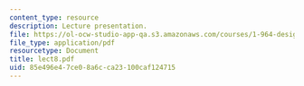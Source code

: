 ```yaml
---
content_type: resource
description: Lecture presentation.
file: https://ol-ocw-studio-app-qa.s3.amazonaws.com/courses/1-964-design-for-sustainability-fall-2006/85e496e47ce08a6cca23100caf124715_lect8.pdf
file_type: application/pdf
resourcetype: Document
title: lect8.pdf
uid: 85e496e4-7ce0-8a6c-ca23-100caf124715
---
```


